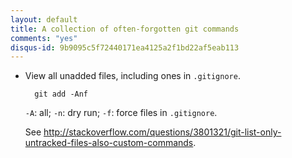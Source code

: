 ```yaml
---
layout: default
title: A collection of often-forgotten git commands
comments: "yes"
disqus-id: 9b9095c5f72440171ea4125a2f1bd22af5eab113
---
```


- View all unadded files, including ones in <code>.gitignore</code>.

        git add -Anf

   <code>-A</code>: all; <code>-n</code>: dry run; <code>-f</code>: force files in <code>.gitignore</code>.

   See <http://stackoverflow.com/questions/3801321/git-list-only-untracked-files-also-custom-commands>.
